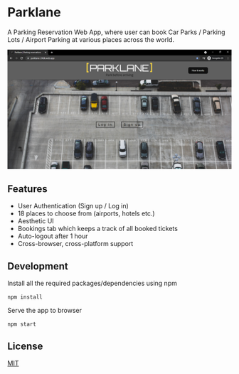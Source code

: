 # Parklane

A Parking Reservation Web App, where user can book Car Parks / Parking Lots / Airport Parking at various places across the world.



![](src/images/ss1.png)

## Features
* User Authentication (Sign up / Log in)
* 18 places to choose from (airports, hotels etc.)
* Aesthetic UI
* Bookings tab which keeps a track of all booked tickets
* Auto-logout after 1 hour
* Cross-browser, cross-platform support

## Development

Install all the required packages/dependencies using npm
```
npm install
```
Serve the app to browser
```
npm start
```

## License
[MIT](https://github.com/DivyamKakkar24/Parklane/blob/94d8b13137b69db3c85fddeabccdea615428e33e/LICENSE)

